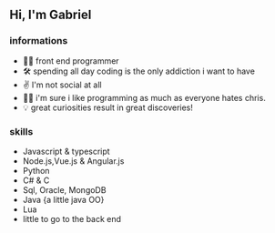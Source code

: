 ## Hi, I'm Gabriel
 
  ### informations
  
  - 👨‍💻 front end programmer
  - 🛠 spending all day coding is the only addiction i want to have
  - ✌ I'm not social at all
  - 👨‍🚀 i'm sure i like programming as much as everyone hates chris.
  - 💡 great curiosities result in great discoveries!
  
  ### skills
  
  - Javascript & typescript
  - Node.js,Vue.js & Angular.js
  - Python 
  - C# & C
  - Sql, Oracle, MongoDB
  - Java {a little java OO}
  - Lua 
  - little to go to the back end
  


  <div align="left">
    <img src="https://c.tenor.com/2uyENRmiUt0AAAAM/coding.gif" alt="Coder GIF" width="0">
